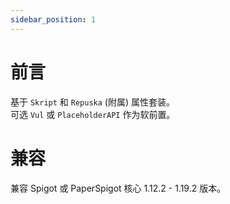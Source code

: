 ```yaml
---
sidebar_position: 1
---
```


# 前言

基于 `Skript` 和 `Repuska` (附属) 属性套装。  
可选 `Vul` 或 `PlaceholderAPI` 作为软前置。  

# 兼容

兼容 Spigot 或 PaperSpigot 核心 1.12.2 - 1.19.2 版本。  


